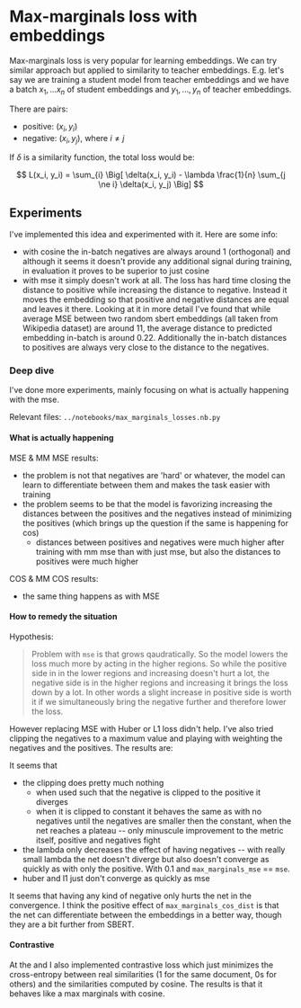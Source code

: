 # Max-marginals loss with embeddings

Max-marginals loss is very popular for learning embeddings. We can try similar
approach but applied to similarity to teacher embeddings. E.g. let's say we are
training a student model from teacher embeddings and we have a batch $x_1,
\ldots x_n$ of student embeddings and $y_1, \ldots, y_n$ of teacher embeddings.

There are pairs:
- positive: $(x_i, y_i)$
- negative: $(x_i, y_j)$, where $i \ne j$

If $\delta$ is a similarity function, the total loss would be:

$$
L(x_i, y_i) = \sum_{i} \Big[
    \delta(x_i, y_i) - \lambda \frac{1}{n} \sum_{j \ne i} \delta(x_i, y_j)
\Big]
$$


## Experiments

I've implemented this idea and experimented with it. Here are some info:

- with cosine the in-batch negatives are always around 1 (orthogonal) and
  although it seems it doesn't provide any additional signal during training, in
  evaluation it proves to be superior to just cosine
- with mse it simply doesn't work at all. The loss has hard time closing the
  distance to positive while increasing the distance to negative. Instead it
  moves the embedding so that positive and negative distances are equal and
  leaves it there. Looking at it in more detail I've found that while average
  MSE between two random sbert embeddings (all taken from Wikipedia dataset) are
  around 11, the average distance to predicted embedding in-batch is around
  0.22. Additionally the in-batch distances to positives are always very close
  to the distance to the negatives.

### Deep dive

I've done more experiments, mainly focusing on what is actually happening with
the mse.

Relevant files: `../notebooks/max_marginals_losses.nb.py`

#### What is actually happening

MSE & MM MSE results:
- the problem is not that negatives are 'hard' or whatever, the model can learn
  to differentiate between them and makes the task easier with training
- the problem seems to be that the model is favorizing increasing the distances
  between the positives and the negatives instead of minimizing the positives
  (which brings up the question if the same is happening for cos)
    - distances between positives and negatives were much higher after training
      with mm mse than with just mse, but also the distances to positives were
      much higher

COS & MM COS results:
- the same thing happens as with MSE

#### How to remedy the situation

Hypothesis:
> Problem with `mse` is that grows qaudratically. So the model lowers the loss
> much more by acting in the higher regions. So while the positive side in in the
> lower regions and increasing doesn't hurt a lot, the negative side is in the
> higher regions and increasing it brings the loss down by a lot. In other words a
> slight increase in positive side is worth it if we simultaneously bring the
> negative further and therefore lower the loss.

However replacing MSE with Huber or L1 loss didn't help. I've also tried
clipping the negatives to a maximum value and playing with weighting the
negatives and the positives. The results are:

It seems that
- the clipping does pretty much nothing
    - when used such that the negative is clipped to the positive it diverges
    - when it is clipped to constant it behaves the same as with no negatives
      until the negatives are smaller then the constant, when the net reaches a
      plateau -- only minuscule improvement to the metric itself, positive and
      negatives fight
- the lambda only decreases the effect of having negatives -- with really small
  lambda the net doesn't diverge but also doesn't converge as quickly as with
  only the positive.  With 0.1 and `max_marginals_mse` == `mse`.
- huber and l1 just don't converge as quickly as mse

It seems that having any kind of negative only hurts the net in the convergence.
I think the positive effect of `max_marginals_cos_dist` is that the net can
differentiate between the embeddings in a better way, though they are a bit
further from SBERT.

#### Contrastive

At the and I also implemented contrastive loss which just minimizes the
cross-entropy between real similarities (1 for the same document, 0s for others)
and the similarities computed by cosine. The results is that it behaves like a
max marginals with cosine.
